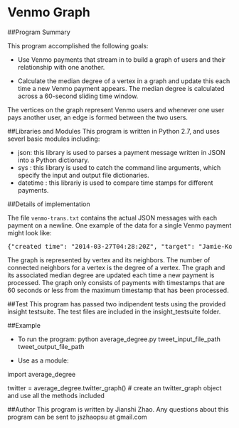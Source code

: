 # Venmo Graph

##Program Summary

This program accomplished the following goals:

- Use Venmo payments that stream in to build a  graph of users and their relationship with one another.

- Calculate the median degree of a vertex in a graph and update this each time a new Venmo payment appears. The median degree is calculated across a 60-second sliding time window.

The vertices on the graph represent Venmo users and whenever one user pays another user, an edge is formed between the two users.


##Libraries and Modules
This program is written in Python 2.7, and uses severl basic modules including:
- json: this library is used to parses a payment message written in JSON into a Python dictionary.
- sys : this library is used to catch the command line arguments, which specify the input and output file dictionaries.
- datetime : this librariy is used to compare time stamps for different payments.

##Details of implementation

The file `venmo-trans.txt` contains the actual JSON messages with each payment on a newline. One example of the data for a single Venmo payment might look like:

<pre>
{"created_time": "2014-03-27T04:28:20Z", "target": "Jamie-Korn", "actor": "Jordan-Gruber"}
</pre>

The graph is represented by vertex and its neighbors. The number of connected neighbors for a vertex is the degree of a vertex. The graph and its associated median degree are updated each time a new payment is processed. The graph only consists of payments with timestamps that are 60 seconds or less from the maximum timestamp that has been processed.

##Test
This program has passed two indipendent tests using the provided insight testsuite. The test files are included in the insight_testsuite folder.

##Example
- To run the program: 
python average_degree.py tweet_input_file_path tweet_output_file_path

- Use as a module:

import average_degree

twitter = average_degree.twitter_graph() # create an twitter_graph object and use all the methods included

##Author
This program is written by Jianshi Zhao.  Any questions about this program can be sent to jszhaopsu at gmail.com
